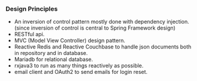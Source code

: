 ### Design Principles
* An inversion of control pattern mostly done with dependency injection. (since inversion of control is central to Spring Framework design)
* RESTful api.
* MVC (Model View Controller) design pattern.
* Reactive Redis and Reactive Couchbase to handle json documents both in repository and in database.
* Mariadb for relational database.
* rxjava3 to run as many things reactively as possible.
* email client and OAuth2 to send emails for login reset.
